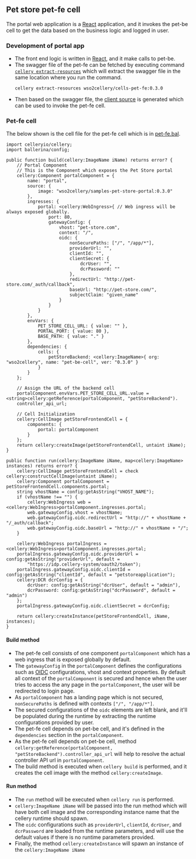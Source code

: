 ## Pet store pet-fe cell
The portal web application is a [React](https://reactjs.org/) application, and it invokes the pet-be cell to get the 
data based on the business logic and logged in user. 

### Development of portal app
- The front end logic is written in [React](https://reactjs.org/), and it make calls to pet-be.
- The swagger file of the pet-fe can be fetched by executing command [`cellery extract-resources`](https://github.com/wso2-cellery/sdk/blob/v0.3.0/docs/cli-reference.md#extract-resources) 
which will extract the swagger file in the same location where you run the command.
  ```
  cellery extract-resources wso2cellery/cells-pet-fe:0.3.0
  ```
- Then based on the swagger file, the [client source](../../../src/pet-store/pet-fe/portal/src/gen/petStoreApi.js) is generated which can be used to invoke the pet-fe cell.

### Pet-fe cell
The below shown is the cell file for the pet-fe cell which is in [pet-fe.bal](pet-fe.bal).
```ballerina
import celleryio/cellery;
import ballerina/config;

public function build(cellery:ImageName iName) returns error? {
    // Portal Component
    // This is the Component which exposes the Pet Store portal
    cellery:Component portalComponent = {
        name: "portal",
        source: {
            image: "wso2cellery/samples-pet-store-portal:0.3.0"
        },
        ingresses: {
            portal: <cellery:WebIngress>{ // Web ingress will be always exposed globally.
                port: 80,
                gatewayConfig: {
                    vhost: "pet-store.com",
                    context: "/",
                    oidc: {
                        nonSecurePaths: ["/", "/app/*"],
                        providerUrl: "",
                        clientId: "",
                        clientSecret: {
                            dcrUser: "",
                            dcrPassword: ""
                        },
                        redirectUrl: "http://pet-store.com/_auth/callback",
                        baseUrl: "http://pet-store.com/",
                        subjectClaim: "given_name"
                    }
                }
            }
        },
        envVars: {
            PET_STORE_CELL_URL: { value: "" },
            PORTAL_PORT: { value: 80 },
            BASE_PATH: { value: "." }
        },
        dependencies: {
            cells: {
                petStoreBackend: <cellery:ImageName>{ org: "wso2cellery", name: "pet-be-cell", ver: "0.3.0" }
            }
        }
    };

    // Assign the URL of the backend cell
    portalComponent.envVars.PET_STORE_CELL_URL.value = <string>cellery:getReference(portalComponent, "petStoreBackend").
    controller_api_url;

    // Cell Initialization
    cellery:CellImage petStoreFrontendCell = {
        components: {
            portal: portalComponent
        }
    };
    return cellery:createImage(petStoreFrontendCell, untaint iName);
}

public function run(cellery:ImageName iName, map<cellery:ImageName> instances) returns error? {
    cellery:CellImage petStoreFrontendCell = check cellery:constructCellImage(untaint iName);
    cellery:Component portalComponent = petStoreFrontendCell.components.portal;
    string vhostName = config:getAsString("VHOST_NAME");
    if (vhostName !== "") {
        cellery:WebIngress web = <cellery:WebIngress>portalComponent.ingresses.portal;
        web.gatewayConfig.vhost = vhostName;
        web.gatewayConfig.oidc.redirectUrl = "http://" + vhostName + "/_auth/callback";
        web.gatewayConfig.oidc.baseUrl = "http://" + vhostName + "/";
    }

    cellery:WebIngress portalIngress = <cellery:WebIngress>portalComponent.ingresses.portal;
    portalIngress.gatewayConfig.oidc.providerUrl = config:getAsString("providerUrl", default =
        "https://idp.cellery-system/oauth2/token");
    portalIngress.gatewayConfig.oidc.clientId = config:getAsString("clientId", default = "petstoreapplication");
    cellery:DCR dcrConfig = {
        dcrUser: config:getAsString("dcrUser", default = "admin"),
        dcrPassword: config:getAsString("dcrPassword", default = "admin")
    };
    portalIngress.gatewayConfig.oidc.clientSecret = dcrConfig;

    return cellery:createInstance(petStoreFrontendCell, iName, instances);
}
```

#### Build method
- The pet-fe cell consists of one component `portalComponent` which has a web ingress that is exposed globally by default.
- The `gatewayConfig` in the `portalComponent` defines the configurations such as [OIDC](https://openid.net/connect/) configurations, 
vhost and context properties. By default all context of the `portalComponent` is secured and hence when the user tries to access the any page in the `portalComponent`, 
the user will be redirected to login page. 
- As `portalComponent` has a landing page which is not secured, `nonSecurePaths` is defined with contexts `["/", "/app/*"]`.
- The secured configurations of the `oidc` elements are left blank, and it'll be populated during the runtime by extracting the runtime configurations provided by user.
- The pet-fe cell depends on pet-be cell, and it's defined in the `dependencies` section in the `portalComponent`.
- As the pet-fe cell depends on pet-be cell, method `cellery:getReference(portalComponent, "petStoreBackend").controller_api_url` will help to resolve the actual controller API url in `portalComponent`.
- The build method is executed when `cellery build` is performed, and it creates the cell image with the method `cellery:createImage`.

#### Run method
- The `run` method will be executed when `cellery run` is performed.
- `cellery:ImageName iName` will be passed into the run method which will have both cell image and the corresponding instance name that the cellery runtime should spawn.
- The `oidc` configurations such as `providerUrl`, `clientId`, `dcrUser`, and `dcrPassword` are loaded from the runtime parameters, and will use the default values if there is no runtime parameters provided.
- Finally, the method `cellery:createInstance` will spawn an instance of the `cellery:ImageName iName`
